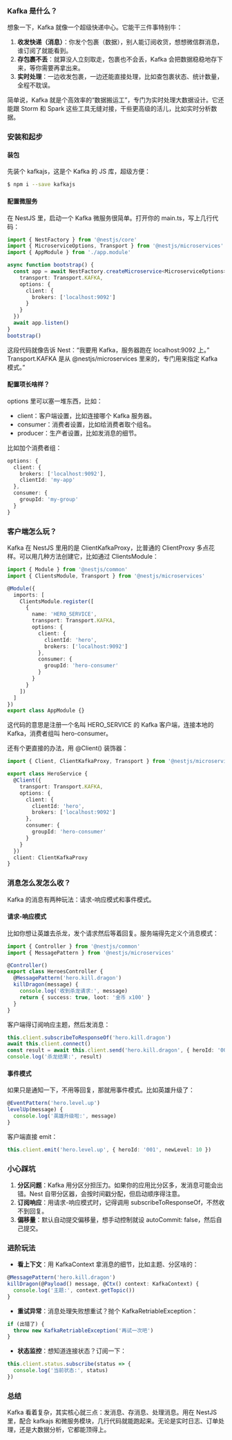 ### Kafka 是什么？

想象一下，Kafka 就像一个超级快递中心。它能干三件事特别牛：

1. **收发快递（消息）**：你发个包裹（数据），别人能订阅收货，想想微信群消息，谁订阅了就能看到。
2. **存包裹不丢**：就算没人立刻取走，包裹也不会丢，Kafka 会把数据稳稳地存下来，等你需要再拿出来。
3. **实时处理**：一边收发包裹，一边还能直接处理，比如查包裹状态、统计数量，全程不耽误。

简单说，Kafka 就是个高效率的“数据搬运工”，专门为实时处理大数据设计。它还能跟 Storm 和 Spark 这些工具无缝对接，干些更高级的活儿，比如实时分析数据。



### 安装和起步

#### 装包

先装个 kafkajs，这是个 Kafka 的 JS 库，超级方便：

```bash
$ npm i --save kafkajs
```

#### 配置微服务

在 NestJS 里，启动一个 Kafka 微服务很简单。打开你的 main.ts，写上几行代码：

```ts
import { NestFactory } from '@nestjs/core'
import { MicroserviceOptions, Transport } from '@nestjs/microservices'
import { AppModule } from './app.module'

async function bootstrap() {
  const app = await NestFactory.createMicroservice<MicroserviceOptions>(AppModule, {
    transport: Transport.KAFKA,
    options: {
      client: {
        brokers: ['localhost:9092']
      }
    }
  })
  await app.listen()
}
bootstrap()
```

这段代码就像告诉 Nest：“我要用 Kafka，服务器跑在 localhost:9092 上。” Transport.KAFKA 是从 @nestjs/microservices 里来的，专门用来指定 Kafka 模式。”

#### 配置项长啥样？

options 里可以塞一堆东西，比如：

- client：客户端设置，比如连接哪个 Kafka 服务器。
- consumer：消费者设置，比如给消费者取个组名。
- producer：生产者设置，比如发消息的细节。

比如加个消费者组：

```ts
options: {
  client: {
    brokers: ['localhost:9092'],
    clientId: 'my-app'
  },
  consumer: {
    groupId: 'my-group'
  }
}
```



### 客户端怎么玩？

Kafka 在 NestJS 里用的是 ClientKafkaProxy，比普通的 ClientProxy 多点花样。可以用几种方法创建它，比如通过 ClientsModule：

```ts
import { Module } from '@nestjs/common'
import { ClientsModule, Transport } from '@nestjs/microservices'

@Module({
  imports: [
    ClientsModule.register([
      {
        name: 'HERO_SERVICE',
        transport: Transport.KAFKA,
        options: {
          client: {
            clientId: 'hero',
            brokers: ['localhost:9092']
          },
          consumer: {
            groupId: 'hero-consumer'
          }
        }
      }
    ])
  ]
})
export class AppModule {}
```

这代码的意思是注册一个名叫 HERO_SERVICE 的 Kafka 客户端，连接本地的 Kafka，消费者组叫 hero-consumer。

还有个更直接的办法，用 @Client() 装饰器：

```ts
import { Client, ClientKafkaProxy, Transport } from '@nestjs/microservices'

export class HeroService {
  @Client({
    transport: Transport.KAFKA,
    options: {
      client: {
        clientId: 'hero',
        brokers: ['localhost:9092']
      },
      consumer: {
        groupId: 'hero-consumer'
      }
    }
  })
  client: ClientKafkaProxy
}
```



### 消息怎么发怎么收？

Kafka 的消息有两种玩法：请求-响应模式和事件模式。

#### 请求-响应模式

比如你想让英雄去杀龙，发个请求然后等着回复。服务端得先定义个消息模式：

```ts
import { Controller } from '@nestjs/common'
import { MessagePattern } from '@nestjs/microservices'

@Controller()
export class HeroesController {
  @MessagePattern('hero.kill.dragon')
  killDragon(message) {
    console.log('收到杀龙请求:', message)
    return { success: true, loot: '金币 x100' }
  }
}
```

客户端得订阅响应主题，然后发消息：

```ts
this.client.subscribeToResponseOf('hero.kill.dragon')
await this.client.connect()
const result = await this.client.send('hero.kill.dragon', { heroId: '001' }).toPromise()
console.log('杀龙结果:', result)
```

#### 事件模式

如果只是通知一下，不用等回复，那就用事件模式。比如英雄升级了：

```ts
@EventPattern('hero.level.up')
levelUp(message) {
  console.log('英雄升级啦:', message)
}
```

客户端直接 emit：

```ts
this.client.emit('hero.level.up', { heroId: '001', newLevel: 10 })
```



### 小心踩坑

1. **分区问题**：Kafka 用分区分担压力。如果你的应用比分区多，发消息可能会出错。Nest 自带分区器，会按时间戳分配，但启动顺序得注意。
2. **订阅响应**：用请求-响应模式时，记得调用 subscribeToResponseOf，不然收不到回复。
3. **偏移量**：默认自动提交偏移量，想手动控制就设 autoCommit: false，然后自己提交。



### 进阶玩法

- **看上下文**：用 KafkaContext 拿消息的细节，比如主题、分区啥的：

```ts
@MessagePattern('hero.kill.dragon')
killDragon(@Payload() message, @Ctx() context: KafkaContext) {
  console.log('主题:', context.getTopic())
}
```

- **重试异常**：消息处理失败想重试？抛个 KafkaRetriableException：

```ts
if (出错了) {
  throw new KafkaRetriableException('再试一次吧')
}
```

- **状态监控**：想知道连接状态？订阅一下：

```ts
this.client.status.subscribe(status => {
  console.log('当前状态:', status)
})
```



### 总结

Kafka 看着复杂，其实核心就三点：发消息、存消息、处理消息。用在 NestJS 里，配合 kafkajs 和微服务模块，几行代码就能跑起来。无论是实时日志、订单处理，还是大数据分析，它都能顶得上。